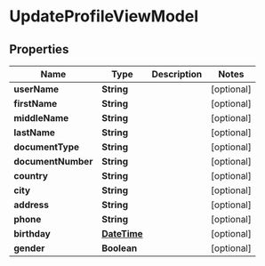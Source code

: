 
# UpdateProfileViewModel

## Properties
Name | Type | Description | Notes
------------ | ------------- | ------------- | -------------
**userName** | **String** |  |  [optional]
**firstName** | **String** |  |  [optional]
**middleName** | **String** |  |  [optional]
**lastName** | **String** |  |  [optional]
**documentType** | **String** |  |  [optional]
**documentNumber** | **String** |  |  [optional]
**country** | **String** |  |  [optional]
**city** | **String** |  |  [optional]
**address** | **String** |  |  [optional]
**phone** | **String** |  |  [optional]
**birthday** | [**DateTime**](DateTime.md) |  |  [optional]
**gender** | **Boolean** |  |  [optional]



